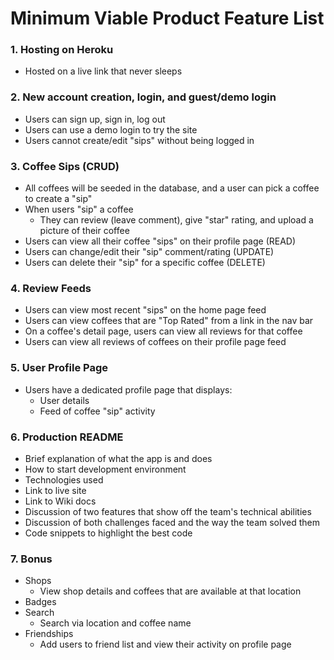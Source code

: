 # Minimum Viable Product Feature List

### 1. Hosting on Heroku
* Hosted on a live link that never sleeps

### 2. New account creation, login, and guest/demo login
* Users can sign up, sign in, log out
* Users can use a demo login to try the site
* Users cannot create/edit "sips" without being logged in

### 3. Coffee Sips (CRUD)
* All coffees will be seeded in the database, and a user can pick a coffee to create a "sip"
* When users "sip" a coffee
    * They can review (leave comment), give "star" rating, and upload a picture of their coffee
* Users can view all their coffee "sips" on their profile page (READ)
* Users can change/edit their "sip" comment/rating (UPDATE)
* Users can delete their "sip" for a specific coffee (DELETE)

### 4. Review Feeds
* Users can view most recent "sips" on the home page feed
* Users can view coffees that are "Top Rated" from a link in the nav bar
* On a coffee's detail page, users can view all reviews for that coffee
* Users can view all reviews of coffees on their profile page feed

### 5. User Profile Page
* Users have a dedicated profile page that displays:
    * User details
    * Feed of coffee "sip" activity

### 6. Production README
* Brief explanation of what the app is and does
* How to start development environment
* Technologies used
* Link to live site
* Link to Wiki docs
* Discussion of two features that show off the team's technical abilities
* Discussion of both challenges faced and the way the team solved them
* Code snippets to highlight the best code

### 7. Bonus
* Shops
    * View shop details and coffees that are available at that location
* Badges
* Search
    * Search via location and coffee name
* Friendships
    * Add users to friend list and view their activity on profile page
